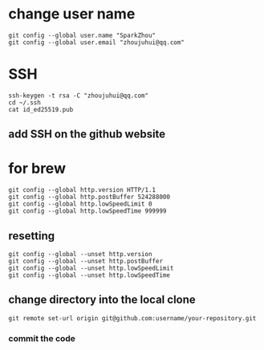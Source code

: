# change user name
```
git config --global user.name "SparkZhou"
git config --global user.email "zhoujuhui@qq.com"
```
# SSH
```
ssh-keygen -t rsa -C "zhoujuhui@qq.com"
cd ~/.ssh
cat id_ed25519.pub
```
## add SSH on the github website
# for brew
```
git config --global http.version HTTP/1.1
git config --global http.postBuffer 524288000
git config --global http.lowSpeedLimit 0
git config --global http.lowSpeedTime 999999
```
## resetting
```
git config --global --unset http.version
git config --global --unset http.postBuffer
git config --global --unset http.lowSpeedLimit
git config --global --unset http.lowSpeedTime
```
## change directory into the local clone
```
git remote set-url origin git@github.com:username/your-repository.git
```
### commit the code
